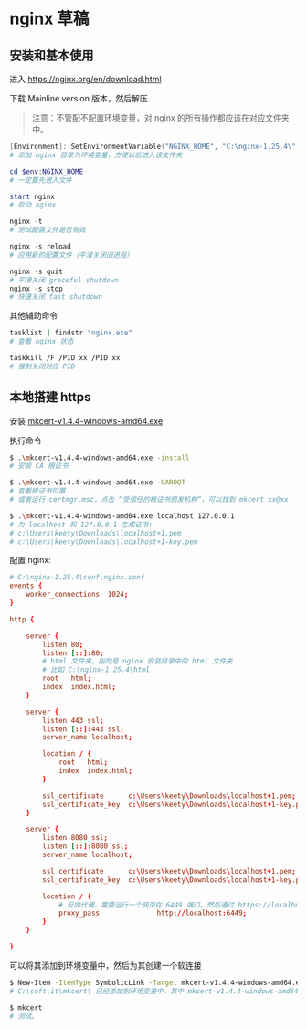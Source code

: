 # nginx 草稿

## 安装和基本使用

进入 https://nginx.org/en/download.html

下载 Mainline version 版本，然后解压

> 注意：不管配不配置环境变量，对 nginx 的所有操作都应该在对应文件夹中。

```powershell
[Environment]::SetEnvironmentVariable("NGINX_HOME", "C:\nginx-1.25.4\", "User")
# 添加 nginx 目录为环境变量，方便以后进入该文件夹

cd $env:NGINX_HOME
# 一定要先进入文件

start nginx
# 启动 nginx

nginx -t
# 测试配置文件是否有效

nginx -s reload
# 应用新的配置文件（平滑关闭旧进程）

nginx -s quit
# 平滑关闭 graceful shutdown
nginx -s stop
# 快速关闭 fast shutdown
```

其他辅助命令

```sh
tasklist | findstr "nginx.exe"
# 查看 nginx 状态

taskkill /F /PID xx /PID xx
# 强制关闭对应 PID
```

## 本地搭建 https

安装 [mkcert-v1.4.4-windows-amd64.exe]

执行命令

```sh
$ .\mkcert-v1.4.4-windows-amd64.exe -install
# 安装 CA 根证书

$ .\mkcert-v1.4.4-windows-amd64.exe -CAROOT
# 查看根证书位置
# 或者运行 certmgr.msc，点击 “受信任的根证书颁发机构”，可以找到 mkcert xx@xx

$ .\mkcert-v1.4.4-windows-amd64.exe localhost 127.0.0.1
# 为 localhost 和 127.0.0.1 生成证书:
# c:\Users\keety\Downloads\localhost+1.pem
# c:\Users\keety\Downloads\localhost+1-key.pem
```

配置 nginx:

```conf
# C:\nginx-1.25.4\conf\nginx.conf
events {
    worker_connections  1024;
}

http {

    server {
        listen 80;
        listen [::]:80;
        # html 文件夹，指的是 nginx 安装目录中的 html 文件夹
        # 比如 C:\nginx-1.25.4\html
        root   html;
        index  index.html;
    }

    server {
        listen 443 ssl;
        listen [::]:443 ssl;
        server_name localhost;

        location / {
            root   html;
            index  index.html;
        }

        ssl_certificate      c:\Users\keety\Downloads\localhost+1.pem;
        ssl_certificate_key  c:\Users\keety\Downloads\localhost+1-key.pem;
    }

    server {
        listen 8080 ssl;
        listen [::]:8080 ssl;
        server_name localhost;

        ssl_certificate      c:\Users\keety\Downloads\localhost+1.pem;
        ssl_certificate_key  c:\Users\keety\Downloads\localhost+1-key.pem;

        location / {
            # 反向代理，需要运行一个网页在 6449 端口。然后通过 https://localhost:8080 就可以访问到 6449 端口的内容
            proxy_pass              http://localhost:6449;
        }
    }

}
```

可以将其添加到环境变量中，然后为其创建一个软连接

```sh
$ New-Item -ItemType SymbolicLink -Target mkcert-v1.4.4-windows-amd64.exe -Path C:\soft\it\mkcert\mkcert.exe
# C:\soft\it\mkcert\ 已经添加到环境变量中。其中 mkcert-v1.4.4-windows-amd64.exe 也在 C:\soft\it\mkcert\ 里面

$ mkcert
# 测试。
```

<!--
下载 [openssl light](https://slproweb.com/products/Win32OpenSSL.html)

添加环境变量

生成证书

```sh
openssl req -x509 -nodes -newkey rsa:2048 -keyout $env:HOMEPATH\Downloads\localhost.key -out $env:HOMEPATH\Downloads\localhost.crt -days 1
# Common Name (e.g. server FQDN or YOUR name) []:localhost
```
 -->

 [mkcert-v1.4.4-windows-amd64.exe]: https://github.com/FiloSottile/mkcert/releases/download/v1.4.4/mkcert-v1.4.4-windows-amd64.exe
